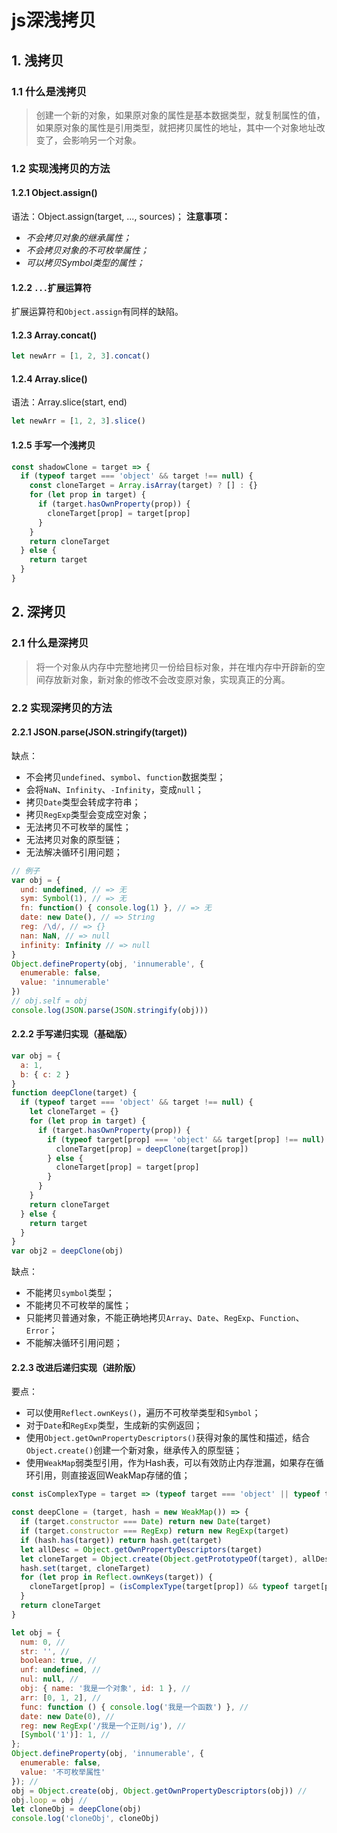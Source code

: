 # js深浅拷贝

## 1. 浅拷贝

### 1.1 什么是浅拷贝
> 创建一个新的对象，如果原对象的属性是基本数据类型，就复制属性的值，如果原对象的属性是引用类型，就把拷贝属性的地址，其中一个对象地址改变了，会影响另一个对象。

### 1.2 实现浅拷贝的方法

#### 1.2.1 Object.assign()
语法：Object.assign(target, ..., sources)；
**注意事项：**
- *不会拷贝对象的继承属性；*
- *不会拷贝对象的不可枚举属性；*
- *可以拷贝Symbol类型的属性；*

#### 1.2.2 `...`扩展运算符
扩展运算符和`Object.assign`有同样的缺陷。

#### 1.2.3 Array.concat()
```javascript
let newArr = [1, 2, 3].concat()
```

#### 1.2.4 Array.slice()
语法：Array.slice(start, end)
```javascript
let newArr = [1, 2, 3].slice()
```
#### 1.2.5 手写一个浅拷贝
```javascript
const shadowClone = target => {
  if (typeof target === 'object' && target !== null) {
    const cloneTarget = Array.isArray(target) ? [] : {}
    for (let prop in target) {
      if (target.hasOwnProperty(prop)) {
        cloneTarget[prop] = target[prop]
      }
    }
    return cloneTarget
  } else {
    return target
  }
}
```

## 2. 深拷贝

### 2.1 什么是深拷贝
> 将一个对象从内存中完整地拷贝一份给目标对象，并在堆内存中开辟新的空间存放新对象，新对象的修改不会改变原对象，实现真正的分离。

### 2.2 实现深拷贝的方法

#### 2.2.1 JSON.parse(JSON.stringify(target))
缺点：
- 不会拷贝`undefined`、`symbol`、`function`数据类型；
- 会将`NaN`、`Infinity`、`-Infinity`，变成`null`；
- 拷贝`Date`类型会转成字符串；
- 拷贝`RegExp`类型会变成空对象；
- 无法拷贝不可枚举的属性；
- 无法拷贝对象的原型链；
- 无法解决循环引用问题；
```javascript
// 例子
var obj = {
  und: undefined, // => 无
  sym: Symbol(1), // => 无
  fn: function() { console.log(1) }, // => 无
  date: new Date(), // => String
  reg: /\d/, // => {}
  nan: NaN, // => null
  infinity: Infinity // => null
}
Object.defineProperty(obj, 'innumerable', {
  enumerable: false,
  value: 'innumerable'
})
// obj.self = obj
console.log(JSON.parse(JSON.stringify(obj)))
```

#### 2.2.2 手写递归实现（基础版）
```javascript
var obj = {
  a: 1,
  b: { c: 2 }
}
function deepClone(target) {
  if (typeof target === 'object' && target !== null) {
    let cloneTarget = {}
    for (let prop in target) {
      if (target.hasOwnProperty(prop)) {
        if (typeof target[prop] === 'object' && target[prop] !== null) {
          cloneTarget[prop] = deepClone(target[prop])
        } else {
          cloneTarget[prop] = target[prop]
        }
      }
    }
    return cloneTarget
  } else {
    return target
  }
}
var obj2 = deepClone(obj)
```
缺点：
- 不能拷贝`symbol`类型；
- 不能拷贝不可枚举的属性；
- 只能拷贝普通对象，不能正确地拷贝`Array`、`Date`、`RegExp`、`Function`、`Error`；
- 不能解决循环引用问题；

#### 2.2.3 改进后递归实现（进阶版）
要点：
- 可以使用`Reflect.ownKeys()`，遍历不可枚举类型和`Symbol`；
- 对于`Date`和`RegExp`类型，生成新的实例返回；
- 使用`Object.getOwnPropertyDescriptors()`获得对象的属性和描述，结合`Object.create()`创建一个新对象，继承传入的原型链；
- 使用`WeakMap`弱类型引用，作为Hash表，可以有效防止内存泄漏，如果存在循环引用，则直接返回WeakMap存储的值；
```javascript
const isComplexType = target => (typeof target === 'object' || typeof target === 'function' && (typeof target !== null))

const deepClone = (target, hash = new WeakMap()) => {
  if (target.constructor === Date) return new Date(target)
  if (target.constructor === RegExp) return new RegExp(target)
  if (hash.has(target)) return hash.get(target)
  let allDesc = Object.getOwnPropertyDescriptors(target)
  let cloneTarget = Object.create(Object.getPrototypeOf(target), allDesc)
  hash.set(target, cloneTarget)
  for (let prop in Reflect.ownKeys(target)) {
    cloneTarget[prop] = (isComplexType(target[prop]) && typeof target[prop] !== 'function') ? deepClone(target[prop], hash) : target[prop]
  }
  return cloneTarget
}

let obj = {
  num: 0, //
  str: '', //
  boolean: true, //
  unf: undefined, //
  nul: null, //
  obj: { name: '我是一个对象', id: 1 }, //
  arr: [0, 1, 2], //
  func: function () { console.log('我是一个函数') }, //
  date: new Date(0), //
  reg: new RegExp('/我是一个正则/ig'), //
  [Symbol('1')]: 1, //
};
Object.defineProperty(obj, 'innumerable', {
  enumerable: false,
  value: '不可枚举属性'
}); //
obj = Object.create(obj, Object.getOwnPropertyDescriptors(obj)) //
obj.loop = obj //
let cloneObj = deepClone(obj)
console.log('cloneObj', cloneObj)
```